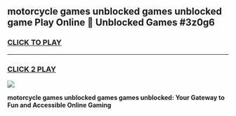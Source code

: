 
## motorcycle games unblocked games unblocked game Play Online 👋 Unblocked Games #3z0g6
<h3>
<a href="https://premium.freeplayer.one?title=motorcycle_games_unblocked_games&ref=21F">CLICK TO PLAY</a></h3>
<hr>

<h3>
<a href="https://premium.freeplayer.one?title=motorcycle_games_unblocked_games&ref=21F">CLICK 2 PLAY</a>
  
</h3>

<a href="https://premium.freeplayer.one?title=motorcycle_games_unblocked_games&ref=21F/"><img src="https://clearcache.store/games.png"></a>


**motorcycle games unblocked games games unblocked: Your Gateway to Fun and Accessible Online Gaming**

